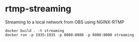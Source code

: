 # rtmp-streaming
Streaming to a local network from OBS using NGINX-RTMP

```
docker build . -t streaming
docker run -p 1935:1935 -p 8080:8080 -p 8000:8000 streaming
```
